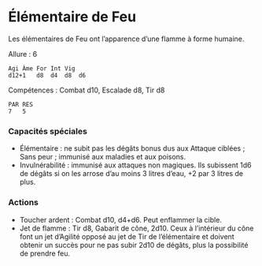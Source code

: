 # Élémentaire de Feu
Les élémentaires de Feu ont l’apparence d’une flamme à forme humaine.

Allure : 6

	Agi	Âme	For	Int	Vig
	d12+1	d8	d4	d8	d6

Compétences : Combat d10, Escalade d8, Tir d8

	PAR	RES
	7	5

### Capacités spéciales
- Élémentaire : ne subit pas les dégâts bonus dus aux Attaque ciblées ; Sans peur ; immunisé aux maladies et aux poisons.
- Invulnérabilité : immunisé aux attaques non magiques. Ils subissent 1d6 de dégâts si on les arrose d’au moins 3 litres d’eau, +2 par 3 litres de plus.

### Actions
- Toucher ardent : Combat d10, d4+d6. Peut enflammer la cible.
- Jet de flamme : Tir d8, Gabarit de cône, 2d10. Ceux à l’intérieur du cône font un jet d’Agilité opposé au jet de Tir de l’élémentaire et doivent obtenir un succès pour ne pas subir 2d10 de dégâts, plus la possibilité de prendre feu.
